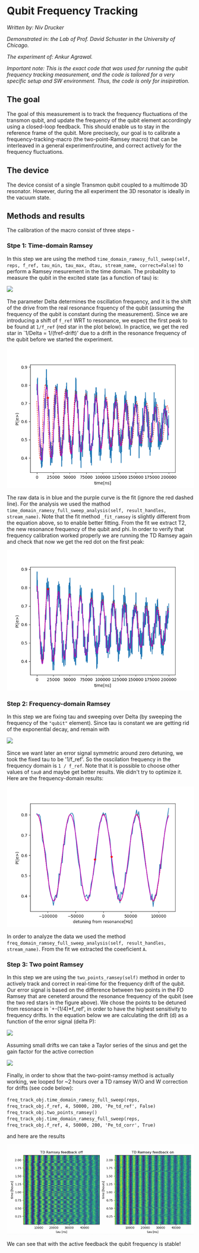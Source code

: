 # Qubit Frequency Tracking

_Written by: Niv Drucker_

_Demonstrated in: the Lab of Prof. David Schuster in the University of Chicago._

_The experiment of: Ankur Agrawal._

_Important note: This is the exact code that was used for running the qubit frequency tracking measurement, and the code is tailored for a very specific setup and SW environment. Thus, the code is only for insipiration._

## The goal
The goal of this measurement is to track the frequency fluctuations of the transmon qubit, and update the frequency of the qubit element accordingly using a closed-loop feedback. This should enable us to stay in the reference frame of the qubit. More precisecly, our goal is to calibrate a frequency-tracking-macro (the two-point-Ramsey macro) that can be interleaved in a general experiment\routine, and correct actively for the frequency fluctuations.
 
## The device
The device consist of a single Transmon qubit coupled to a multimode 3D resonator. However, during the all experiment the 3D resonator is ideally in the vacuum state.


## Methods and results

The calibration of the macro consist of three steps -

### Stpe 1: Time-domain Ramsey

In this step we are using the method `time_domain_ramesy_full_sweep(self, reps, f_ref, tau_min, tau_max, dtau, stream_name, correct=False)` to perform a Ramsey mesurement in the time domain. The probablity to measure the qubit in the excited state (as a function of tau) is:

<img src="https://latex.codecogs.com/svg.image?\mathcal{P}(e)\sim&space;\exp\left(-\frac{\tau}{T_{2}}\right)\left(\frac{1&plus;\cos\text{(2\ensuremath{\pi}\ensuremath{\Delta}\ensuremath{\tau}&plus;\ensuremath{\phi})}}{2}\right)&space;" />

The parameter Delta determines the oscillation frequency, and it is the shift of the drive from the real resonance frquency of the qubit (assuming the frequency of the qubit is constant during the measurement). Since we are introducing a shift of `f_ref` WRT to resonance, we expect the first peak to be found at `1/f_ref` (red star in the plot below). In practice, we get the red star in `1/Delta = 1/(fref-drift)' due to a drift in the resonance frequency of the qubit before we started the experiment.


![td_ramsey0](td_ramsey0.png)

The raw data is in blue and the purple curve is the fit (ignore the red dashed line). For the analysis we used the mathod `time_domain_ramesy_full_sweep_analysis(self, result_handles, stream_name)`.
Note that the fit method `_fit_ramsey` is slightly different from the equation above, so to enable better fitting. 
From the fit we extract T2, the new resonance frequency of the qubit and phi.
In order to verify that frequency calibration worked properly we are running the TD Ramsey again and check that now we get the red dot on the first peak:

![td_ramsey_corrected.png](td_ramsey_corrected.png)


### Step 2: Frequency-domain Ramsey

In this step we are fixing tau and sweeping over Delta (by sweeping the frequency of the `"qubit"` element). Since tau is constant we are getting rid of the exponential decay, and remain with 

<img src="https://latex.codecogs.com/svg.image?\mathcal{P}(e)\sim&space;A\left(1&plus;\cos\text{(2\ensuremath{\pi}\ensuremath{\frac{1}{f_{ref}}}\ensuremath{\Delta}&plus;\ensuremath{\phi})}\right)" />

Since we want later an error signal symmetric around zero detuning, we took the fixed tau to be '1/f_ref'. So the osscilation frequency in the frequency domain is `1 / f_ref`. Note that it is possible to choose other values of `tau0` and maybe get better results. We didn't try to optimize it. Here are the frequency-domain results:

![fd_ramsey.png](fd_ramsey.png)

In order to analyze the data we used the method `freq_domain_ramsey_full_sweep_analysis(self, result_handles, stream_name)`. From the fit we extracted the coeeficient `A`.
 
### Step 3: Two point Ramsey

In this step we are using the `two_points_ramsey(self)` method in order to actively track and correct in real-time for the frequency drift of the qubit. Our error signal is based on the difference between two points in the FD Ramsey that are ceneterd around the resonance frequency of the qubit (see the two red stars in the figure above). We chose the points to be detuned from resonace in `+-(1/4)*f_ref', in order to have the highest sensitivity to frequency drifts. In the equation below we are calculating the drift (d) as a function of the error signal (delta P):

<img src="https://latex.codecogs.com/svg.image?\mathcal{P}_{e}(&plus;\delta&plus;drift)-\mathcal{P}_{e}(-\delta&plus;drift)=-A\sin\left(\underbrace{2\ensuremath{\pi}\ensuremath{\frac{\delta}{f_{ref}}}}_{\pi/2}\right)\sin\left(2\ensuremath{\pi}\ensuremath{\frac{drift}{f_{ref}}}\right)" />

Assuming small drifts we can take a Taylor series of the sinus and get the gain factor for the active correction

<img src="https://latex.codecogs.com/svg.image?d=\Delta&space;P/2\pi&space;A\tau_{0}" />

Finally, in order to show that the two-point-ramsy method is actually working, we looped for ~2 hours over a TD ramsey W/O and W correction for drifts (see code below):

`freq_track_obj.time_domain_ramesy_full_sweep(reps, freq_track_obj.f_ref, 4, 50000, 200, 'Pe_td_ref', False)
 freq_track_obj.two_points_ramsey()
 freq_track_obj.time_domain_ramesy_full_sweep(reps, freq_track_obj.f_ref, 4, 50000, 200, 'Pe_td_corr', True)`

and here are the results

![active_frequency_tracking.PNG](active_frequency_tracking.PNG)

We can see that with the active feedback the qubit frequency is stable! 

